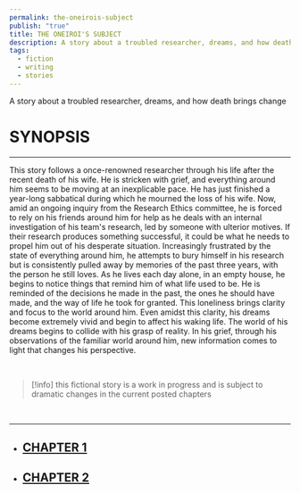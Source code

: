 ```yaml
---
permalink: the-oneirois-subject
publish: "true"
title: THE ONEIROI'S SUBJECT
description: A story about a troubled researcher, dreams, and how death brings change
tags:
  - fiction
  - writing
  - stories
---
```

A story about a troubled researcher, dreams, and how death brings change

# SYNOPSIS
---
This story follows a once-renowned researcher through his life after the recent death of his wife. He is stricken with grief, and everything around him seems to be moving at an inexplicable pace. He has just finished a year-long sabbatical during which he mourned the loss of his wife. Now, amid an ongoing inquiry from the Research Ethics committee, he is forced to rely on his friends around him for help as he deals with an internal investigation of his team's research, led by someone with ulterior motives. If their research produces something successful, it could be what he needs to propel him out of his desperate situation. Increasingly frustrated by the state of everything around him, he attempts to bury himself in his research but is consistently pulled away by memories of the past three years, with the person he still loves. As he lives each day alone, in an empty house, he begins to notice things that remind him of what life used to be. He is reminded of the decisions he made in the past, the ones he should have made, and the way of life he took for granted. This loneliness brings clarity and focus to the world around him. Even amidst this clarity, his dreams become extremely vivid and begin to affect his waking life. The world of his dreams begins to collide with his grasp of reality. In his grief, through his observations of the familiar world around him, new information comes to light that changes his perspective.

</br>

> [!info] this fictional story is a work in progress and is subject to dramatic changes in the current posted chapters

</br>

---

- ## [CHAPTER 1](/os-chapter-1)
- ## [CHAPTER 2](/os-chapter-2)